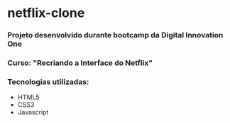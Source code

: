 # netflix-clone

### Projeto desenvolvido durante bootcamp da Digital Innovation One
### Curso: "Recriando a Interface do Netflix"

### Tecnologias utilizadas:

- HTML5
- CSS3
- Javascript